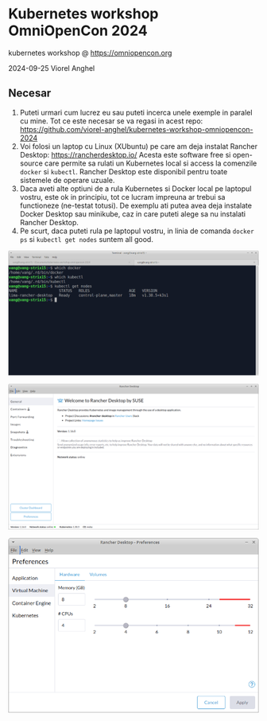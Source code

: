 # Kubernetes workshop OmniOpenCon 2024

kubernetes workshop @ https://omniopencon.org

2024-09-25 Viorel Anghel

## Necesar

1. Puteti urmari cum lucrez eu sau puteti incerca unele exemple in paralel cu mine. Tot ce este necesar se va regasi in acest repo: https://github.com/viorel-anghel/kubernetes-workshop-omniopencon-2024
2. Voi folosi un laptop cu Linux (XUbuntu) pe care am deja instalat Rancher Desktop: https://rancherdesktop.io/
Acesta este software free si open-source care permite sa rulati un Kubernetes local si access la comenzile `docker` si `kubectl`. Rancher Desktop este disponibil pentru toate sistemele de operare uzuale.
3. Daca aveti alte optiuni de a rula Kubernetes si Docker local pe laptopul vostru, este ok in principiu, tot ce lucram impreuna ar trebui sa functioneze (ne-testat totusi). De exemplu ati putea avea deja instalate Docker Desktop sau minikube, caz in care puteti alege sa nu instalati Rancher Desktop.
4. Pe scurt, daca puteti rula pe laptopul vostru, in linia de comanda `docker ps` si `kubectl get nodes` suntem all good.

![kubectl get nodes](kubectl-get-nodes.png)

![rancher desktop main window](rancher-desktop-main.png)

![rancher desktop preferences](rancher-desktop-pref1.png)



